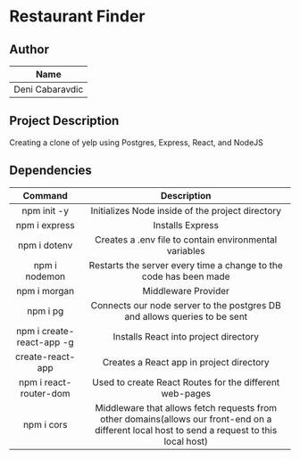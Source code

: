 # Restaurant Finder

## Author
|   Name
| :------------: 
| Deni Cabaravdic

## Project Description
Creating a clone of yelp using Postgres, Express, React, and NodeJS

## Dependencies
| Command | Description |
| :---: | :------: |
|npm init -y| Initializes Node inside of the project directory |
|npm i express| Installs Express|
|npm i dotenv |Creates a .env file to contain environmental variables|
|npm i nodemon |Restarts the server every time a change to the code has been made|
|npm i morgan |Middleware Provider|
|npm i pg |Connects our node server to the postgres DB and allows queries to be sent|
|npm i create-react-app -g |Installs React into project directory|
|create-react-app |Creates a React app in project directory|
|npm i react-router-dom |Used to create React Routes for the different web-pages|
|npm i cors |Middleware that allows fetch requests from other domains(allows our front-end on a different local host to send a request to this local host)|
